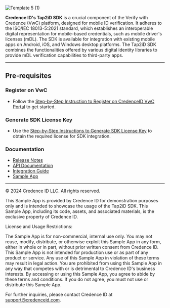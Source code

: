 

![Template 5 (1)](https://github.com/user-attachments/assets/470b82b9-cc72-4ce9-9343-da1bede1bc58)

**Credence ID's Tap2iD SDK** is a crucial component of the Verify with Credence (VwC) platform, designed for mobile ID verification. It adheres to the ISO/IEC 18013-5:2021 standard, which establishes an interoperable digital representation for mobile-based credentials, such as mobile driver's licenses (mDL). The SDK is available for integration with existing mobile apps on Android, iOS, and Windows desktop platforms. The Tap2iD SDK combines the functionalities offered by various digital identity libraries to provide mDL verification capabilities to third-party apps.

---

## Pre-requisites

### Register on VwC
- Follow the [Step-by-Step Instruction to Register on CredenceID VwC Portal](https://github.com/CredenceID/Tap2iD-SDK-Android/wiki/Guide-to-Register-on-Verify-with-Credence-Portal) to get started.

### Generate SDK License Key
- Use the [Step-by-Step Instructions to Generate SDK License Key](https://github.com/CredenceID/Tap2iD-SDK-Android/wiki/Guide-to-Generate-License-Key) to obtain the required license for SDK integration.

### Documentation
- [Release Notes](https://github.com/CredenceID/Tap2iD-SDK-Android/wiki/Release-Notes)
- [API Documentation](https://github.com/CredenceID/Tap2iD-SDK-Android/wiki/Tap2iD-SDK-API-Documentation)
- [Integration Guide](https://github.com/CredenceID/Tap2iD-SDK-Android/wiki/Guide-to-Integrate-Tap2iD-Android-SDK)
- [Sample App](app)

---
© 2024 Credence ID LLC. All rights reserved.

This Sample App is provided by Credence ID for demonstration purposes only and is intended to showcase the usage of the Tap2iD SDK. This Sample App, including its code, assets, and associated materials, is the exclusive property of Credence ID.

License and Usage Restrictions:

The Sample App is for non-commercial, internal use only. You may not reuse, modify, distribute, or otherwise exploit this Sample App in any form, either in whole or in part, without prior written consent from Credence ID. This Sample App is not intended for production use or as part of any product or service. Any use of this Sample App in violation of these terms may result in legal action. You are prohibited from using this Sample App in any way that competes with or is detrimental to Credence ID's business interests. By accessing or using this Sample App, you agree to abide by these terms and conditions. If you do not agree, you must not use or distribute this Sample App.

For further inquiries, please contact Credence ID at support@credenceid.com.
